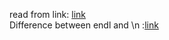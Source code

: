 read from link: [link](https://stackoverflow.com/questions/47053235/difference-between-endl-n-and-their-relation-with-flushing-the-output-buffe)                  
Difference between endl and \\n \:[link](https://www.geeksforgeeks.org/endl-vs-n-in-cpp/) 

